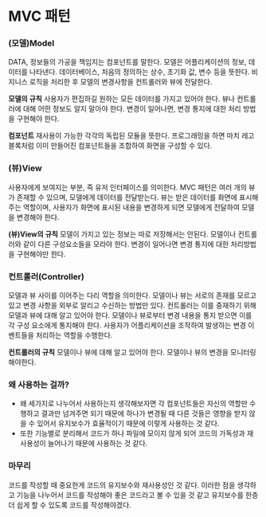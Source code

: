 # MVC 패턴

### (모델)Model

DATA, 정보들의 가공을 책임지는 컴포넌트를 말한다. 모델은 어플리케이션의 정보, 데이터를 나타낸다. 데이터베이스, 처음의 정의하는 상수, 초기화 값, 변수 등을 뜻한다. 비지니스 로직을 처리한 후 모델의 변경사항을 컨트롤러와 뷰에 전달한다.

**모델의 규칙**
사용자가 편집하길 원하는 모든 데이터를 가지고 있어야 한다. 뷰나 컨트롤러에 대해 어떤 정보도 알지 말아야 한다. 변경이 일어나면, 변경 통지에 대한 처리 방법을 구현해야 한다.

**컴포넌트**
재사용이 가능한 각각의 독립된 모듈을 뜻한다. 프로그래밍을 하면 마치 레고 블록처럼 이미 만들어진 컴포넌트들을 조합하여 화면을 구성할 수 있다.

### (뷰)View

사용자에게 보여지는 부분, 즉 유저 인터페이스를 의미한다. MVC 패턴은 여러 개의 뷰가 존재할 수 있으며, 모델에게 데이터를 전달받는다. 뷰는 받은 데이터를 화면에 표시해주는 역할이며, 사용자가 화면에 표시된 내용을 변경하게 되면 모델에게 전달하여 모델을 변경해야 한다.

**(뷰)View의 규칙**
모델이 가지고 있는 정보는 따로 저장해서는 안된다. 모델이나 컨트롤러와 같이 다른 구성요소들을 모라야 한다. 변경이 일어나면 변경 통지에 대한 처리방법을 구현해야만 한다.

### 컨트롤러(Controller)

모델과 뷰 사이를 이어주는 다리 역할을 의미한다. 모델이나 뷰는 서로의 존재를 모르고 있고 변경 사항을 외부로 알리고 수신하는 방법만 있다. 컨트롤러는 이를 중재하기 위해 모델과 뷰에 대해 알고 있어야 한다. 모델이나 뷰로부터 변경 내용을 통지 받으면 이를 각 구성 요소에게 통지해야 한다. 사용자가 어플리케이션을 조작하여 발생하는 변경 이벤트들을 처리하는 역할을 수행한다.

**컨트롤러의 규칙**
모델이나 뷰에 대해 알고 있어야 한다. 모델이나 뷰의 변경을 모니터링 해야한다.

### 왜 사용하는 걸까?

- 왜 세가지로 나누어서 사용하는지 생각해보자면 각 컴포넌트들은 자신의 역할만 수행하고 결과만 넘겨주면 되기 때문에 하나가 변경될 때 다른 것들은 영향을 받지 않을 수 있어서 유지보수가 효율적이기 때문에 이렇게 사용하는 것 같다.
- 또한 기능별로 분리해서 코드가 하나 파일에 모이지 않게 되어 코드의 가독성과 재사용성이 늘어나기 때문에 사용하는 것 같다.

### 마무리

코드를 작성할 때 중요한게 코드의 유지보수와 재사용성인 것 같다. 이러한 점을 생각하고 기능을 나누어서 코드를 작성해야 좋은 코드라고 볼 수 있을 것 같고 유지보수를 한층 더 쉽게 할 수 있도록 코드를 작성해야겠다.